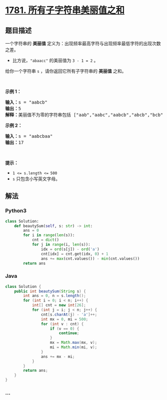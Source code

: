 # [1781. 所有子字符串美丽值之和](https://leetcode-cn.com/problems/sum-of-beauty-of-all-substrings)



## 题目描述

<!-- 这里写题目描述 -->

<p>一个字符串的 <strong>美丽值</strong> 定义为：出现频率最高字符与出现频率最低字符的出现次数之差。</p>

<ul>
	<li>比方说，<code>"abaacc"</code> 的美丽值为 <code>3 - 1 = 2</code> 。</li>
</ul>

<p>给你一个字符串 <code>s</code> ，请你返回它所有子字符串的 <strong>美丽值</strong> 之和。</p>

<p> </p>

<p><strong>示例 1：</strong></p>

<pre>
<b>输入：</b>s = "aabcb"
<b>输出：</b>5
<strong>解释：</strong>美丽值不为零的字符串包括 ["aab","aabc","aabcb","abcb","bcb"] ，每一个字符串的美丽值都为 1 。</pre>

<p><strong>示例 2：</strong></p>

<pre>
<b>输入：</b>s = "aabcbaa"
<b>输出：</b>17
</pre>

<p> </p>

<p><strong>提示：</strong></p>

<ul>
	<li><code>1 <= s.length <=<sup> </sup>500</code></li>
	<li><code>s</code> 只包含小写英文字母。</li>
</ul>


## 解法

<!-- 这里可写通用的实现逻辑 -->

<!-- tabs:start -->

### **Python3**

<!-- 这里可写当前语言的特殊实现逻辑 -->

```python
class Solution:
    def beautySum(self, s: str) -> int:
        ans = 0
        for i in range(len(s)):
            cnt = dict()
            for j in range(i, len(s)):
                idx = ord(s[j]) - ord('a')
                cnt[idx] = cnt.get(idx, 0) + 1
                ans += max(cnt.values()) - min(cnt.values())
        return ans
```

### **Java**

<!-- 这里可写当前语言的特殊实现逻辑 -->

```java
class Solution {
    public int beautySum(String s) {
        int ans = 0, n = s.length();
        for (int i = 0; i < n; i++) {
            int[] cnt = new int[26];
            for (int j = i; j < n; j++) {
                cnt[s.charAt(j) - 'a']++;
                int mx = 0, mi = 500;
                for (int v : cnt) {
                    if (v == 0) {
                        continue;
                    }
                    mx = Math.max(mx, v);
                    mi = Math.min(mi, v);
                }
                ans += mx - mi;
            }
        }
        return ans;
    }
}
```

### **...**

```

```

<!-- tabs:end -->
